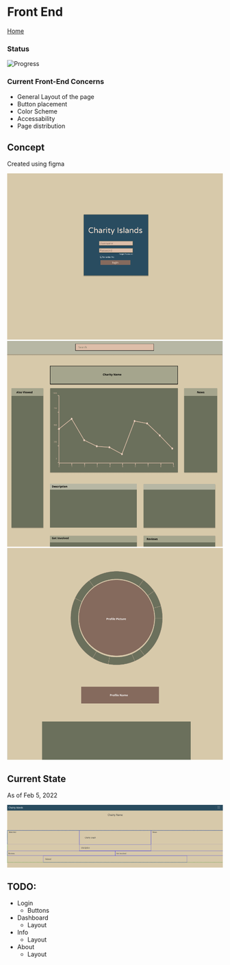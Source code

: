 # Front End

[Home](index.md)

### Status

![Progress](https://progress-bar.dev/15/?scale=100&title=progress&width=1000&color=856A5D&suffix=%)

### Current Front-End Concerns

- General Layout of the page
- Button placement
- Color Scheme
- Accessability
- Page distribution

## Concept

Created using figma

![login](./misc/login_mock.PNG)
![chairty](./misc/chairty_mock.PNG)
![profile](./misc/profile.PNG)

## Current State

As of Feb 5, 2022

<img src="./misc/info_layout.PNG" alt="drawing" width="1000"/>

## TODO:

- Login
  - Buttons
- Dashboard
  - Layout
- Info
  - Layout
- About
  - Layout
